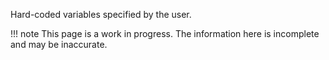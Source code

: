 
Hard-coded variables specified by the user.

!!! note
    This page is a work in progress. The information here is incomplete and may be inaccurate.